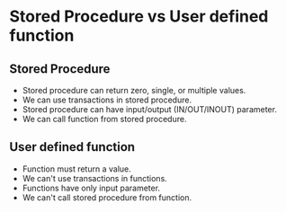 # Stored Procedure vs User defined function

## Stored Procedure
- Stored procedure can return zero, single, or multiple values.
- We can use transactions in stored procedure.
- Stored procedure can have input/output (IN/OUT/INOUT) parameter.
- We can call function from stored procedure.


## User defined function
- Function must return a value.
- We can't use transactions in functions.
- Functions have only input parameter.
- We can't call stored procedure from function.
